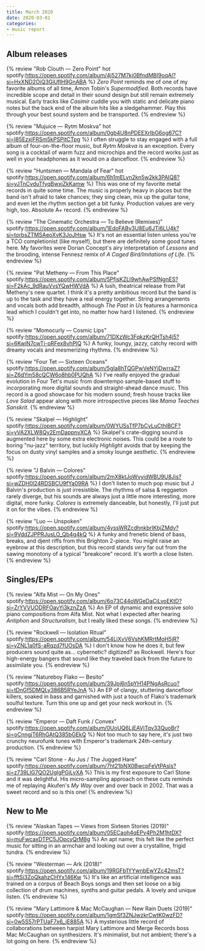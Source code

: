 ```yaml
---
title: March 2020
date: 2020-03-01
categories:
- music report
---
```


## Album releases

{% review "Rob Clouth — Zero Point" hot
  spotify:https://open.spotify.com/album/4j527M7kj0BfndMBI9oqAl?si=HxXND2OiQ3GiUflH9GnABA
%}
  _Zero Point_ reminds me of one of my favorite albums of all time, Amon Tobin's _Supermodified_. Both records have incredible scope and detail in their sound design but still remain extremely musical. Early tracks like _Casimir_ cuddle you with static and delicate piano notes but the back end of the album hits like a sledgehammer. Play this through your best sound system and be transported.
{% endreview %}

{% review "Mujuice — Rytm Moskva" hot
  spotify:https://open.spotify.com/album/0gb4U8nPDEEXrIbG6og67C?si=I85EzxjFRSm5kPSPjtCTpg
%}
  I often struggle to stay engaged with a full album of four-on-the-floor music, but _Rytm Moskva_ is an exception. Every song is a cocktail of warm fuzz and microchips and the record works just as well in your headphones as it would on a dancefloor.
{% endreview %}

{% review "Huntsmen — Mandala of Fear" hot
  spotify:https://open.spotify.com/album/6h1mELyn2kn5w2kk3PAIQ8?si=yJTnCvduTfyqBwxjZkKamw
%}
  This was one of my favorite metal records in quite some time. The music is properly heavy in places but the band isn't afraid to take chances; they sing clean, mix up the guitar tone, and even let the rhythm section get a bit funky. Production values are very high, too. Absolute A+ record.
{% endreview %}

{% review "The Cinematic Orchestra — To Believe (Remixes)"
  spotify:https://open.spotify.com/album/1EdoFABv3U8Eu6JTi6LU4k?si=torbsZTMSAeoXvK3JoJHsw
%}
  It's not an essential listen unless you're a TCO completionist (like myself), but there are definitely some good tunes here. My favorites were Dorian Concept's airy interpretation of _Lessons_ and the brooding, intense Fennesz remix of _A Caged Bird/Imitations of Life_.
{% endreview %}

{% review "Pat Metheny — From This Place"
  spotify:https://open.spotify.com/album/5PfjsKZLI9whAwPSfNgnES?si=F2kAc_9dRauVvsYQwHWVdA
%}
  A lush, theatrical release from Pat Metheny's new quartet. I think it's a pretty ambitious record but the band is up to the task and they have a real energy together. String arrangements and vocals both add breadth, although _The Past in Us_ features a harmonica lead which I couldn't get into, no matter how hard I listened.
{% endreview %}

{% review "Momocurly — Cosmic Lips"
  spotify:https://open.spotify.com/album/71DXzWc3FqkzKrQHTsh4j5?si=6KwiN7cwTi-pRFex8vhPlQ
%}
  A funky, loungy, jazzy, catchy record with dreamy vocals and mesmerizing rhythms.
{% endreview %}

{% review "Four Tet — Sixteen Oceans"
  spotify:https://open.spotify.com/album/5gIa8hTQGPwVeNYjDwrraZ?si=Z6dYm58cQCW6o8hb0PUQhA
%}
  I've really enjoyed the gradual evolution in Four Tet's music from downtempo sample-based stuff to incorporating more digital sounds and straight-ahead dance music. This record is a good showcase for his modern sound; fresh house tracks like _Love Salad_ appear along with more introspective pieces like _Mama Teaches Sanskrit_.
{% endreview %}

{% review "Skalpel — Highlight"
  spotify:https://open.spotify.com/album/0WYUSsTfP7bCyLuCthlBCF?si=yVA2XLW8Qy2EmDappnvXCA
%}
  Skalpel's crate-digging sound is augmented here by some extra electronic noises. This could be a route to boring "nu-jazz" territory, but luckily _Highlight_ avoids that by keeping the focus on dusty vinyl samples and a smoky lounge aesthetic.
{% endreview %}

{% review "J Balvin — Colores"
  spotify:https://open.spotify.com/album/2mX8ktJoWvyidWBU9U8Jis?si=wZDH0l24RDSBCU9fYa09RA
%}
  I don't listen to much pop music but J Balvin's production is just irresistible. The rhythms of salsa & reggaeton rarely diverge, but his sounds are always just a little more interesting, more digital, more funky. _Colores_ is extremely danceable, but honestly, I'll just put it on for the vibes.
{% endreview %}

{% review "Luo — Unspoken"
  spotify:https://open.spotify.com/album/4yssWRZcdhnkbrIKbjZMdy?si=9VddZJPPRJusLO_Qb4g4kQ
%}
  A funky and frenetic blend of bass, breaks, and djent riffs from this Brighton 2-piece. You might raise an eyebrow at this description, but this record stands _very_ far out from the sawing monotony of a typical "breakcore" record. It's worth a close listen.
{% endreview %}


## Singles/EPs

{% review "Alfa Mist — On My Ones"
  spotify:https://open.spotify.com/album/6o73C44oWGeDaCjLvoEKtD?si=ZrYVVUODRFOavYi3kznZzA
%}
  An EP of dynamic and expressive solo piano compositions from Alfa Mist. Not what I expected after hearing _Antiphon_ and _Structuralism_, but I really liked these songs.
{% endreview %}

{% review "Rockwell — Isolation Ritual"
  spotify:https://open.spotify.com/album/54LiXvV6VshKMRrtMoH5jR?si=yZNL1a0fS-aRqzd7fUOsDA
%}
  I don't know how he does it, but few producers sound quite as... cybernetic? digitized? as Rockwell. Here's four high-energy bangers that sound like they traveled back from the future to assimilate you.
{% endreview %}

{% review "Natureboy Flako — Besito"
  spotify:https://open.spotify.com/album/39Jpj6n5pYH14PNgAsRcuo?si=tDnGf5DMQLy386B5RYeJnA
%}
  An EP of clangy, stuttering dancefloor killers, soaked in bass and garnished with just a touch of Flako's trademark soulful texture. Turn this one up and get your neck workout in.
{% endreview %}

{% review "Emperor — Daft Funk / Convex"
  spotify:https://open.spotify.com/album/0UoUQ6LjEAVjTqv33QuoBr?si=oCnngjT6RhGAtQ385bGEkQ
%}
  Not too much to say here, it's just two crunchy neurofunk tunes with Emperor's trademark 24th-century production.
{% endreview %}

{% review "Carl Stone - Au Jus / The Jugged Hare"
  spotify:https://open.spotify.com/album/7ht21bNX0BwcpFeVtPAsls?si=z739LIG7QO2UglgPGjLyXA
%}
  This is my first exposure to Carl Stone and it was delightful. His micro-sampling approach on these cuts reminds me of replaying Akufen's _My Way_ over and over back in 2002. That was a sweet record and so is this one!
{% endreview %}


## New to Me

{% review "Alaskan Tapes — Views from Sixteen Stories (2019)"
  spotify:https://open.spotify.com/album/05ECaoh4qEPv4Ph2M1htDX?si=muFwcaxDTPC5JOpcyQrM8g
%}
  An apt name; this felt like the perfect music for sitting in an armchair and looking out over a crystalline, frigid tundra.
{% endreview %}

{% review "Westerman — Ark (2018)"
  spotify:https://open.spotify.com/album/19RGFb1YYwnbEwYZc42msT?si=fftSi3ZoQkahzCHYx146Kw
%}
  It's like an artificial intelligence was trained on a corpus of Beach Boys songs and then set loose on a big collection of drum machines, synths and guitar pedals. A lovely and unique listen.
{% endreview %}

{% review "Mary Lattimore & Mac McCaughan — New Rain Duets (2019)"
  spotify:https://open.spotify.com/album/1gmSf3ZNJwzkrCwtK0wzFD?si=0w5S57rPTUaF7x6_jE885A
%}
  A mysterious little record of collaborations between harpist Mary Lattimore and Merge Records boss Mac McCaughan on synthesizers. It's minimalist, but not ambient; there's a lot going on here.
{% endreview %}
